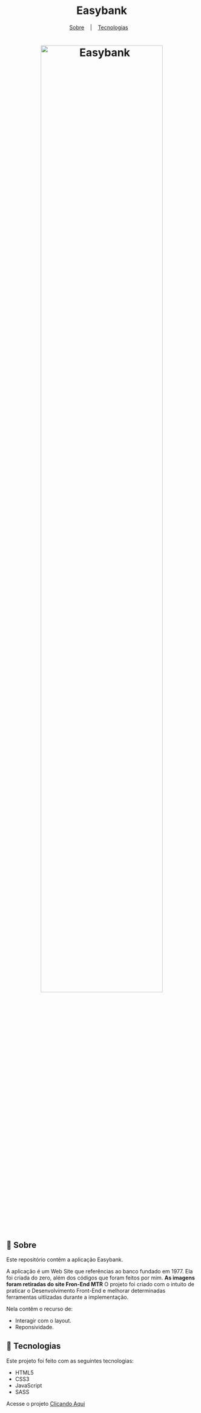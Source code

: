 <h1 align="center">Easybank</h1>

<p align="center">
  <a href="#book-sobre">Sobre</a>
  &nbsp;&nbsp;&nbsp;|&nbsp;&nbsp;&nbsp;
  <a href="#hammer-tecnologias">Tecnologias</a>
  &nbsp;&nbsp;&nbsp;
<p>

<h1 align="center" display="flex">
  <img src="https://user-images.githubusercontent.com/80855598/145720132-3397beaf-dfd8-4429-832e-69961949b0fa.png" width="80%" alt="Easybank" title="Easybank">
</h1>

## :book: Sobre
Este repositório contêm a aplicação Easybank.

A aplicação é um Web Site que referências ao banco fundado em 1977.
Ela foi criada do zero, além dos códigos que foram feitos por mim.
**As imagens foram retiradas do site Fron-End MTR**
O projeto foi criado com o intuito de praticar o Desenvolvimento Front-End e melhorar determinadas ferramentas uitlizadas durante a implementação.

Nela contêm o recurso de: 
- Interagir com o layout.
- Reponsividade.

## :hammer: Tecnologias
Este projeto foi feito com as seguintes tecnologias:
- HTML5
- CSS3
- JavaScript 
- SASS

Acesse o projeto [Clicando Aqui](https://jhonlsn.github.io/Easybank/) 
